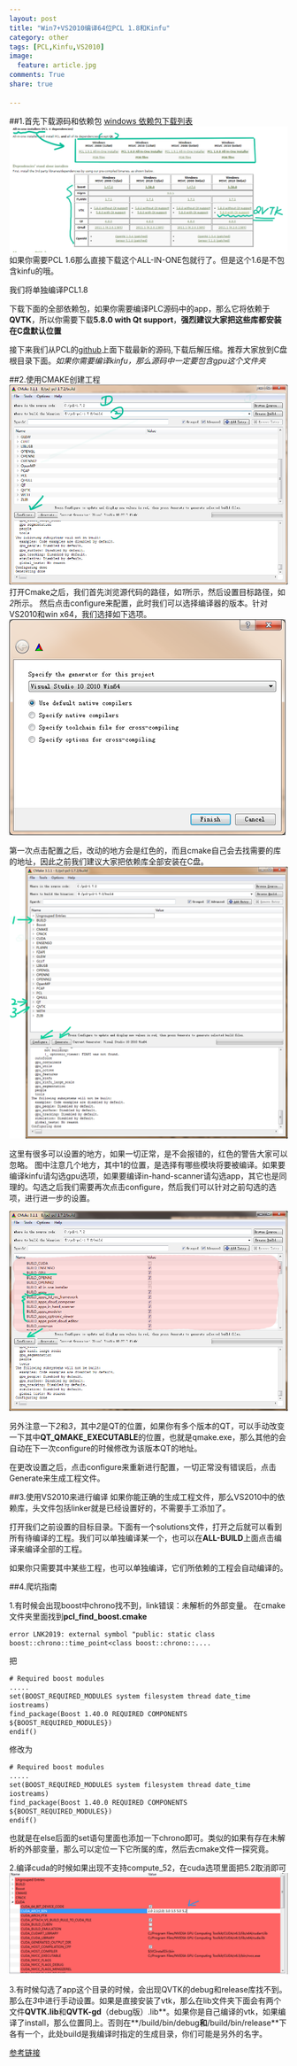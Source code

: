 ```yaml
---
layout: post
title: "Win7+VS2010编译64位PCL 1.8和Kinfu"
category: other
tags: [PCL,Kinfu,VS2010]
image:
  feature: article.jpg
comments: True
share: true

---
```


##1.首先下载源码和依赖包
[windows 依赖包下载列表](http://pointclouds.org/downloads/windows.html)
![Alt text](/images/PCL1.8/-QQ截图20150326162258.png)  
如果你需要PCL 1.6那么直接下载这个ALL-IN-ONE包就行了。但是这个1.6是不包含kinfu的哦。

我们将单独编译PCL1.8

下载下面的全部依赖包，如果你需要编译PLC源码中的app，那么它将依赖于**QVTK**，所以你需要下载**5.8.0 with Qt support**，**强烈建议大家把这些库都安装在C盘默认位置**

接下来我们从PCL的[github](https://github.com/PointCloudLibrary/pcl)上面下载最新的源码,下载后解压缩。推荐大家放到C盘根目录下面。*如果你需要编译kinfu，那么源码中一定要包含gpu这个文件夹*

##2.使用CMAKE创建工程
![Alt text](/images/PCL1.8/-QQ截图20150326163320.png)  
打开Cmake之后，我们首先浏览源代码的路径，如*1*所示，然后设置目标路径，如*2*所示。
然后点击configure来配置，此时我们可以选择编译器的版本。针对VS2010和win x64，我们选择如下选项。
![Alt text](/images/PCL1.8/-1427360545075.png)  

第一次点击配置之后，改动的地方会是红色的，而且cmake自己会去找需要的库的地址，因此之前我们建议大家把依赖库全部安装在C盘。
![Alt text](/images/PCL1.8/-QQ截图20150326165006.png)  

这里有很多可以设置的地方，如果一切正常，是不会报错的，红色的警告大家可以忽略。
图中注意几个地方，其中1的位置，是选择有哪些模块将要被编译。如果要编译kinfu请勾选gpu选项，如果要编译in-hand-scanner请勾选app，其它也是同理的。勾选之后我们需要再次点击configure，然后我们可以针对之前勾选的选项，进行进一步的设置。

![Alt text](/images/PCL1.8/-QQ截图20150326164701.png)  

另外注意一下*2*和*3*，其中*2*是QT的位置，如果你有多个版本的QT，可以手动改变一下其中**QT_QMAKE_EXECUTABLE**的位置，也就是qmake.exe，那么其他的会自动在下一次configure的时候修改为该版本QT的地址。



在更改设置之后，点击configure来重新进行配置，一切正常没有错误后，点击Generate来生成工程文件。


##3.使用VS2010来进行编译
如果你能正确的生成工程文件，那么VS2010中的依赖库，头文件包括linker就是已经设置好的，不需要手工添加了。

打开我们之前设置的目标目录。下面有一个solutions文件，打开之后就可以看到所有待编译的工程。我们可以单独编译某一个，也可以在**ALL-BUILD**上面点击编译来编译全部的工程。


如果你只需要其中某些工程，也可以单独编译，它们所依赖的工程会自动编译的。


##4.爬坑指南

1.有时候会出现boost中chrono找不到，link错误：未解析的外部变量。
在cmake文件夹里面找到**pcl_find_boost.cmake**
```
error LNK2019: external symbol "public: static class boost::chrono::time_point<class boost::chrono::....
```

把
```
# Required boost modules
.....
set(BOOST_REQUIRED_MODULES system filesystem thread date_time iostreams)
find_package(Boost 1.40.0 REQUIRED COMPONENTS ${BOOST_REQUIRED_MODULES})
endif()
```

修改为
```
# Required boost modules
.....
set(BOOST_REQUIRED_MODULES system filesystem thread date_time iostreams)
find_package(Boost 1.40.0 REQUIRED COMPONENTS ${BOOST_REQUIRED_MODULES})
endif()
```
也就是在else后面的set语句里面也添加一下chrono即可。类似的如果有存在未解析的外部变量，那么可以定位一下它所属的库，然后去cmake文件一探究竟。

2.编译cuda的时候如果出现不支持compute_52，在cuda选项里面把5.2取消即可
![Alt text](/images/PCL1.8/-1427454758161.png)  

3.有时候勾选了app这个目录的时候，会出现QVTK的debug和release库找不到。那么在*3*中进行手动设置。如果是直接安装了vtk，那么在lib文件夹下面会有两个文件**QVTK.lib**和**QVTK-gd**（debug版）.lib**。如果你是自己编译的vtk，如果编译了install，那么位置同上。否则在**/build/bin/debug**和**/build/bin/release**下各有一个，此处build是我编译时指定的生成目录，你们可能是另外的名字。

[参考链接](http://m.blog.csdn.net/blog/lming_08/19114417)
